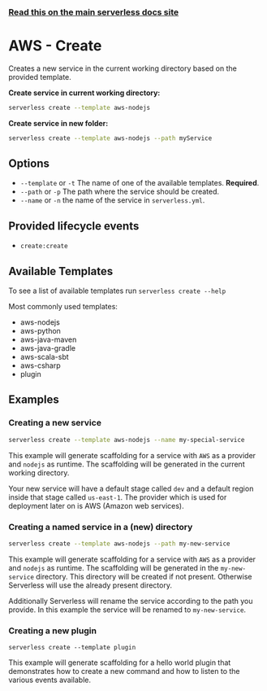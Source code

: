<!--
title: Serverless Framework Commands - AWS Lambda - Create
menuText: Create
menuOrder: 2
description: Creates a new Service in your current working directory
layout: Doc
-->

<!-- DOCS-SITE-LINK:START automatically generated  -->
### [Read this on the main serverless docs site](https://www.serverless.com/framework/docs/providers/aws/cli-reference/create)
<!-- DOCS-SITE-LINK:END -->

# AWS - Create

Creates a new service in the current working directory based on the provided template.

**Create service in current working directory:**

```bash
serverless create --template aws-nodejs
```

**Create service in new folder:**

```bash
serverless create --template aws-nodejs --path myService
```

## Options
- `--template` or `-t` The name of one of the available templates. **Required**.
- `--path` or `-p` The path where the service should be created.
- `--name` or `-n` the name of the service in `serverless.yml`.

## Provided lifecycle events
- `create:create`

## Available Templates

To see a list of available templates run `serverless create --help`

Most commonly used templates:

- aws-nodejs
- aws-python
- aws-java-maven
- aws-java-gradle
- aws-scala-sbt
- aws-csharp
- plugin

## Examples

### Creating a new service

```bash
serverless create --template aws-nodejs --name my-special-service
```

This example will generate scaffolding for a service with `AWS` as a provider and `nodejs` as runtime. The scaffolding
will be generated in the current working directory.

Your new service will have a default stage called `dev` and a default region inside that stage called `us-east-1`.
The provider which is used for deployment later on is AWS (Amazon web services).

### Creating a named service in a (new) directory

```bash
serverless create --template aws-nodejs --path my-new-service
```

This example will generate scaffolding for a service with `AWS` as a provider and `nodejs` as runtime. The scaffolding
will be generated in the `my-new-service` directory. This directory will be created if not present. Otherwise Serverless
will use the already present directory.

Additionally Serverless will rename the service according to the path you provide. In this example the service will be
renamed to `my-new-service`.

### Creating a new plugin

```
serverless create --template plugin
```

This example will generate scaffolding for a hello world plugin that demonstrates how to create a new command and how to listen to the various events available.
